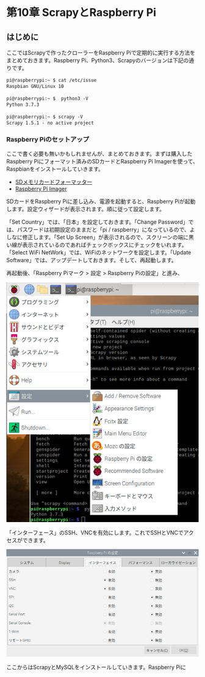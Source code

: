 # 第10章 ScrapyとRaspberry Pi

## はじめに

ここではScrapyで作ったクローラーをRaspberry Piで定期的に実行する方法をまとめておきます。Raspberry Pi、Python3、Scrapyのバージョンは下記の通りです。

```text
pi@raspberrypi:~ $ cat /etc/issue
Raspbian GNU/Linux 10

pi@raspberrypi:~ $  python3 -V
Python 3.7.3

pi@raspberrypi:~ $ scrapy -V
Scrapy 1.5.1 - no active project
```

### Raspberry Piのセットアップ

ここで書く必要も無いかもしれませんが、まとめておきます。まずは購入したRaspberry Piにフォーマット済みのSDカードとRaspberry Pi Imagerを使って、Raspbianをインストールしていきます。

* [SDメモリカードフォーマッター](https://www.sdcard.org/jp/downloads/formatter/eula_mac/index.html)
* [Raspberry Pi Imager](https://www.raspberrypi.org/downloads/)

SDカードをRaspberry Piに差し込み、電源を起動すると、Raspberry Piが起動します。設定ウィザードが表示されます。順に従って設定します。

「Set Country」では、「日本」を設定しておきます。「Change Password」では、パスワードは初期設定のままだと「pi / raspberry」になっているので、よしなに修正します。「Set Up Screen」が表示されるので、スクリーンの端に黒い線が表示されているのであればチェックボックスにチェックをいれます。「Select WiFi NetWork」では、WiFiのネットワークを設定します。「Update Software」では、アップデートしておきます。そして、再起動します。

再起動後、「Raspberry Piマーク &gt; 設定 &gt; Raspberry Piの設定」と進み、

![](.gitbook/assets/sukurnshotto-2020-06-08-181918png.png)

「インターフェース」のSSH、VNCを有効にします。これでSSHとVNCでアクセスができます。

![Interface](.gitbook/assets/sukurnshotto-2020-06-08-182119png.png)

ここからはScrapyとMySQLをインストールしていきます。Raspberry Piに

